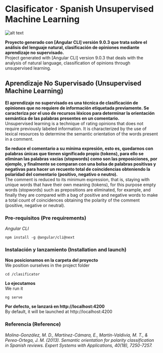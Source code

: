 # Clasificator · Spanish Unsupervised Machine Learning

![alt text](https://i.imgur.com/yhu4WE7.jpg) 

**Proyecto generado con [Angular CLI] versión 9.0.3 que trata sobre el análisis del lenguaje natural, clasificación de opiniones mediante aprendizaje no supervisado.**<br />
Project generated with [Angular CLI] version 9.0.3 that deals with the analysis of natural language, classification of opinions through unsupervised learning.

## Aprendizaje No Supervisado (Unsupervised Machine Learning)

**El aprendizaje no supervisado es una técnica de clasificación de opiniones que no requiere de información etiquetada previamente. Se caracteriza por el uso de recursos léxicos para determinar la orientación semántica de las palabras presentes en un comentario.**<br />
Unsupervised learning is a technique of rating opinions that does not require previously labeled information. It is characterized by the use of lexical resources to determine the semantic orientation of the words present in a comment.

**Se reduce el comentario a su mínima expresión, esto es, quedarnos con palabras únicas que tienen significado propio (tokens), para ello se eliminan las palabras vacías (stopwords) como son las preposiciones, por ejemplo, y finalmente se comparan con una bolsa de palabras positivas y negativas para hacer un recuento total de coincidencias obteniendo la polaridad del comentario (positivo, negativo o neutro).**<br />
The comment is reduced to its minimum expression, that is, staying with unique words that have their own meaning (tokens), for this purpose empty words (stopwords) such as prepositions are eliminated, for example, and finally they are compared with a bag of positive and negative words to make a total count of coincidences obtaining the polarity of the comment (positive, negative or neutral).

### Pre-requisitos (Pre requirements)

_Angular CLI_

```
npm install -g @angular/cli@next
```
### Instalación y lanzamiento (Installation and launch)

**Nos posicionamos en la carpeta del proyecto**<br />
We position ourselves in the project folder

```
cd /clasificator
```

**Lo ejecutamos**<br />
We run it 

```
ng serve
```

**Por defecto, se lanzará en http://localhost:4200**<br />
By default, it will be launched at http://localhost:4200

### Referencia (Reference)

_Molina-González, M. D., Martínez-Cámara, E., Martín-Valdivia, M. T., & Perea-Ortega, J. M. (2013). Semantic orientation for polarity classification in Spanish reviews. Expert Systems with Applications, 40(18), 7250-7257._

